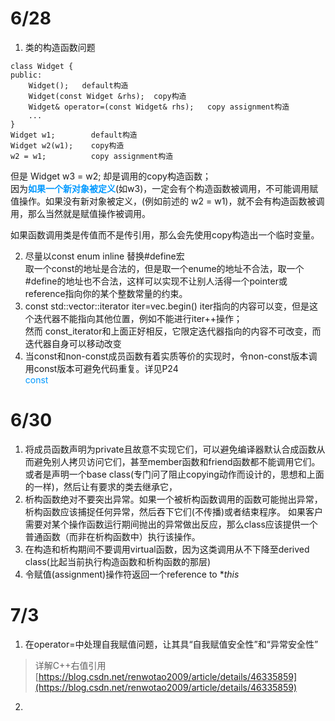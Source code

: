 # 6/28
1. 类的构造函数问题
```
class Widget {
public:
    Widget();   default构造
    Widget(const Widget &rhs);  copy构造
    Widget& operator=(const Widget& rhs);   copy assignment构造
    ...
}
Widget w1;        default构造   
Widget w2(w1);    copy构造  
w2 = w1;          copy assignment构造   
```
但是  Widget w3 = w2;  却是调用的copy构造函数；     
因为<font color=#0099ff >**如果一个新对象被定义**</font>(如w3)，一定会有个构造函数被调用，不可能调用赋值操作。如果没有新对象被定义，(例如前述的 w2 = w1)，就不会有构造函数被调用，那么当然就是赋值操作被调用。    

如果函数调用类是传值而不是传引用，那么会先使用copy构造出一个临时变量。

2. 尽量以const enum inline 替换#define宏    
取一个const的地址是合法的，但是取一个enume的地址不合法，取一个#define的地址也不合法，这样可以实现不让别人活得一个pointer或reference指向你的某个整数常量的约束。  
3. const std::vector<int>::iterator iter=vec.begin()    iter指向的内容可以变，但是这个迭代器不能指向其他位置，例如不能进行iter++操作；  
然而  const_iterator和上面正好相反，它限定迭代器指向的内容不可改变，而迭代器自身可以移动改变
4. 当const和non-const成员函数有着实质等价的实现时，令non-const版本调用const版本可避免代码重复。详见P24  
<font color=#0099ff >const </font>
# 6/30
1. 将成员函数声明为private且故意不实现它们，可以避免编译器默认合成函数从而避免别人拷贝访问它们，甚至member函数和friend函数都不能调用它们。  
或者是声明一个base class(专门问了阻止copying动作而设计的，思想和上面的一样)，然后让有要求的类去继承它，
2. 析构函数绝对不要突出异常。如果一个被析构函数调用的函数可能抛出异常，析构函数应该捕捉任何异常，然后吞下它们(不传播)或者结束程序。 
如果客户需要对某个操作函数运行期间抛出的异常做出反应，那么class应该提供一个普通函数（而非在析构函数中）执行该操作。
3. 在构造和析构期间不要调用virtual函数，因为这类调用从不下降至derived class(比起当前执行构造函数和析构函数的那层)
4. 令赋值(assignment)操作符返回一个reference to **this*
# 7/3
1. 在operator=中处理自我赋值问题，让其具“自我赋值安全性”和“异常安全性”  
>详解C++右值引用
[https://blog.csdn.net/renwotao2009/article/details/46335859](https://blog.csdn.net/renwotao2009/article/details/46335859)
2. 
